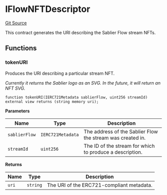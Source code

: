 # IFlowNFTDescriptor

[Git Source](https://github.com/sablier-labs/flow/blob/04f3ed65b4c633d514ee64e2ec4022d821919382/src/interfaces/IFlowNFTDescriptor.sol)

This contract generates the URI describing the Sablier Flow stream NFTs.

## Functions

### tokenURI

Produces the URI describing a particular stream NFT.

_Currently it returns the Sablier logo as an SVG. In the future, it will return an NFT SVG._

```solidity
function tokenURI(IERC721Metadata sablierFlow, uint256 streamId) external view returns (string memory uri);
```

**Parameters**

| Name          | Type              | Description                                                |
| ------------- | ----------------- | ---------------------------------------------------------- |
| `sablierFlow` | `IERC721Metadata` | The address of the Sablier Flow the stream was created in. |
| `streamId`    | `uint256`         | The ID of the stream for which to produce a description.   |

**Returns**

| Name  | Type     | Description                               |
| ----- | -------- | ----------------------------------------- |
| `uri` | `string` | The URI of the ERC721-compliant metadata. |
